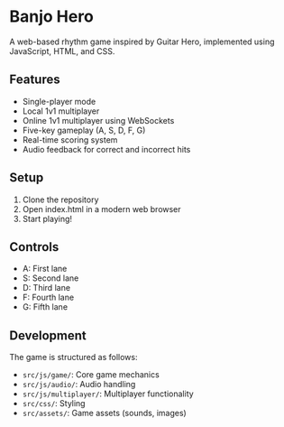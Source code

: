# Banjo Hero

A web-based rhythm game inspired by Guitar Hero, implemented using JavaScript, HTML, and CSS.

## Features

- Single-player mode
- Local 1v1 multiplayer
- Online 1v1 multiplayer using WebSockets
- Five-key gameplay (A, S, D, F, G)
- Real-time scoring system
- Audio feedback for correct and incorrect hits

## Setup

1. Clone the repository
2. Open index.html in a modern web browser
3. Start playing!

## Controls

- A: First lane
- S: Second lane
- D: Third lane
- F: Fourth lane
- G: Fifth lane

## Development

The game is structured as follows:
- `src/js/game/`: Core game mechanics
- `src/js/audio/`: Audio handling
- `src/js/multiplayer/`: Multiplayer functionality
- `src/css/`: Styling
- `src/assets/`: Game assets (sounds, images)
